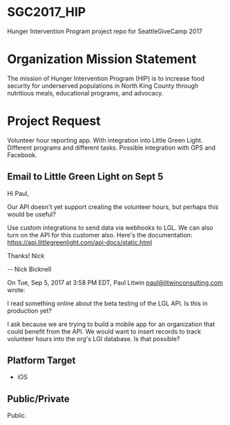 # SGC2017_HIP
Hunger Intervention Program project repo for SeattleGiveCamp 2017

# Organization Mission Statement 
The mission of Hunger Intervention Program (HIP) is to increase food security for underserved populations in North King County through nutritious meals, educational programs, and advocacy.

# Project Request
Volunteer hour reporting app. With integration into Little Green Light. Different programs and different tasks. Possible integration with GPS and Facebook.  

## Email to Little Green Light on Sept 5
Hi Paul,

Our API doesn't yet support creating the volunteer hours, but perhaps this would be useful?

Use custom integrations to send data via webhooks to LGL. We can also turn on the API for this customer also. Here's the documentation: 
https://api.littlegreenlight.com/api-docs/static.html

Thanks!
Nick

--
Nick Bicknell


On Tue, Sep 5, 2017 at 3:58 PM EDT, Paul Litwin <paul@litwinconsulting.com> wrote:

I read something online about the beta testing of the LGL API. Is this in production yet?

I ask because we are trying to build a mobile app for an organization that could benefit from the API. We would want to insert records to track volunteer hours into the org's LGI database. Is that possible?


## Platform Target
- iOS
## Public/Private
Public.


